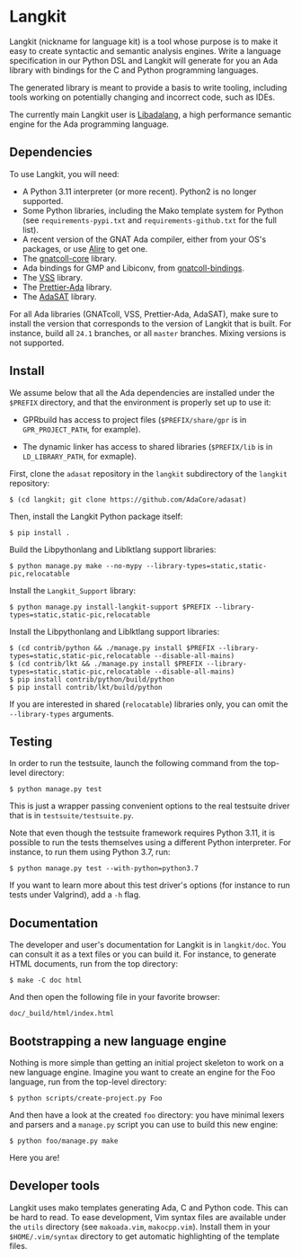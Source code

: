 Langkit
=======

Langkit (nickname for language kit) is a tool whose purpose is to make it easy
to create syntactic and semantic analysis engines. Write a language
specification in our Python DSL and Langkit will generate for you an Ada
library with bindings for the C and Python programming languages.

The generated library is meant to provide a basis to write tooling, including
tools working on potentially changing and incorrect code, such as IDEs.

The currently main Langkit user is
[Libadalang](https://github.com/AdaCore/libadalang), a high performance
semantic engine for the Ada programming language.

Dependencies
------------

To use Langkit, you will need:

* A Python 3.11 interpreter (or more recent). Python2 is no longer supported.
* Some Python libraries, including the Mako template system for Python (see
  `requirements-pypi.txt` and `requirements-github.txt` for the full list).
* A recent version of the GNAT Ada compiler, either from your OS's packages, or
  use [Alire](https://alire.ada.dev/docs/#toolchain-management) to get one.
* The [gnatcoll-core](https://github.com/AdaCore/gnatcoll-core) library.
* Ada bindings for GMP and Libiconv, from
  [gnatcoll-bindings](https://github.com/AdaCore/gnatcoll-bindings).
* The [VSS](https://github.com/AdaCore/VSS) library.
* The [Prettier-Ada](https://github.com/AdaCore/prettier-ada) library.
* The [AdaSAT](https://github.com/AdaCore/adasat) library.

For all Ada libraries (GNATcoll, VSS, Prettier-Ada, AdaSAT), make sure to
install the version that corresponds to the version of Langkit that is built.
For instance, build all `24.1` branches, or all `master` branches. Mixing
versions is not supported.

Install
-------

We assume below that all the Ada dependencies are installed under the
``$PREFIX`` directory, and that the environment is properly set up to use it:

* GPRbuild has access to project files (``$PREFIX/share/gpr`` is in
  ``GPR_PROJECT_PATH``, for example).

* The dynamic linker has access to shared libraries (``$PREFIX/lib`` is in
  ``LD_LIBRARY_PATH``, for exmaple).

First, clone the `adasat` repository in the `langkit` subdirectory of the
`langkit` repository:

    $ (cd langkit; git clone https://github.com/AdaCore/adasat)

Then, install the Langkit Python package itself:

    $ pip install .

Build the Libpythonlang and Liblktlang support libraries:

    $ python manage.py make --no-mypy --library-types=static,static-pic,relocatable

Install the `Langkit_Support` library:

    $ python manage.py install-langkit-support $PREFIX --library-types=static,static-pic,relocatable

Install the Libpythonlang and Liblktlang support libraries:

    $ (cd contrib/python && ./manage.py install $PREFIX --library-types=static,static-pic,relocatable --disable-all-mains)
    $ (cd contrib/lkt && ./manage.py install $PREFIX --library-types=static,static-pic,relocatable --disable-all-mains)
    $ pip install contrib/python/build/python
    $ pip install contrib/lkt/build/python

If you are interested in shared (`relocatable`) libraries only, you can omit
the `--library-types` arguments.

Testing
-------

In order to run the testsuite, launch the following command from the top-level
directory:

    $ python manage.py test

This is just a wrapper passing convenient options to the real testsuite
driver that is in `testsuite/testsuite.py`.

Note that even though the testsuite framework requires Python 3.11, it is
possible to run the tests themselves using a different Python interpreter. For
instance, to run them using Python 3.7, run:

    $ python manage.py test --with-python=python3.7

If you want to learn more about this test driver's options (for instance to run
tests under Valgrind), add a `-h` flag.

Documentation
-------------

The developer and user's documentation for Langkit is in `langkit/doc`. You can
consult it as a text files or you can build it. For instance, to generate HTML
documents, run from the top directory:

    $ make -C doc html

And then open the following file in your favorite browser:

    doc/_build/html/index.html

Bootstrapping a new language engine
-----------------------------------

Nothing is more simple than getting an initial project skeleton to work on a
new language engine. Imagine you want to create an engine for the Foo language,
run from the top-level directory:

    $ python scripts/create-project.py Foo

And then have a look at the created `foo` directory: you have minimal lexers
and parsers and a `manage.py` script you can use to build this new engine:

    $ python foo/manage.py make

Here you are!

Developer tools
---------------

Langkit uses mako templates generating Ada, C and Python code. This can be hard
to read. To ease development, Vim syntax files are available under the `utils`
directory (see `makoada.vim`, `makocpp.vim`). Install them in your
`$HOME/.vim/syntax` directory to get automatic highlighting of the template
files.
